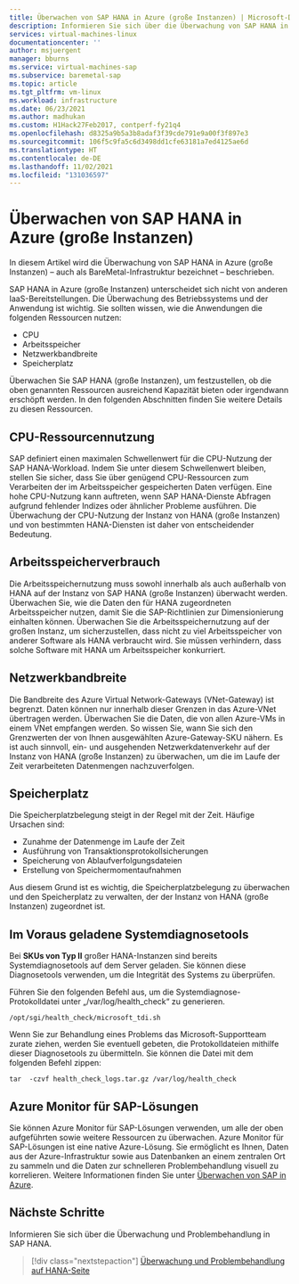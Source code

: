 ```yaml
---
title: Überwachen von SAP HANA in Azure (große Instanzen) | Microsoft-Dokumentation
description: Informieren Sie sich über die Überwachung von SAP HANA in Azure (große Instanzen).
services: virtual-machines-linux
documentationcenter: ''
author: msjuergent
manager: bburns
ms.service: virtual-machines-sap
ms.subservice: baremetal-sap
ms.topic: article
ms.tgt_pltfrm: vm-linux
ms.workload: infrastructure
ms.date: 06/23/2021
ms.author: madhukan
ms.custom: H1Hack27Feb2017, contperf-fy21q4
ms.openlocfilehash: d8325a9b5a3b8adaf3f39cde791e9a00f3f897e3
ms.sourcegitcommit: 106f5c9fa5c6d3498dd1cfe63181a7ed4125ae6d
ms.translationtype: HT
ms.contentlocale: de-DE
ms.lasthandoff: 11/02/2021
ms.locfileid: "131036597"
---
```

# <a name="monitor-sap-hana-large-instances-on-azure"></a>Überwachen von SAP HANA in Azure (große Instanzen)

In diesem Artikel wird die Überwachung von SAP HANA in Azure (große Instanzen) – auch als BareMetal-Infrastruktur bezeichnet – beschrieben.

SAP HANA in Azure (große Instanzen) unterscheidet sich nicht von anderen IaaS-Bereitstellungen. Die Überwachung des Betriebssystems und der Anwendung ist wichtig. Sie sollten wissen, wie die Anwendungen die folgenden Ressourcen nutzen:

- CPU
- Arbeitsspeicher
- Netzwerkbandbreite
- Speicherplatz

Überwachen Sie SAP HANA (große Instanzen), um festzustellen, ob die oben genannten Ressourcen ausreichend Kapazität bieten oder irgendwann erschöpft werden. In den folgenden Abschnitten finden Sie weitere Details zu diesen Ressourcen.

## <a name="cpu-resource-consumption"></a>CPU-Ressourcennutzung

SAP definiert einen maximalen Schwellenwert für die CPU-Nutzung der SAP HANA-Workload. Indem Sie unter diesem Schwellenwert bleiben, stellen Sie sicher, dass Sie über genügend CPU-Ressourcen zum Verarbeiten der im Arbeitsspeicher gespeicherten Daten verfügen. Eine hohe CPU-Nutzung kann auftreten, wenn SAP HANA-Dienste Abfragen aufgrund fehlender Indizes oder ähnlicher Probleme ausführen. Die Überwachung der CPU-Nutzung der Instanz von HANA (große Instanzen) und von bestimmten HANA-Diensten ist daher von entscheidender Bedeutung.

## <a name="memory-consumption"></a>Arbeitsspeicherverbrauch 

Die Arbeitsspeichernutzung muss sowohl innerhalb als auch außerhalb von HANA auf der Instanz von SAP HANA (große Instanzen) überwacht werden. Überwachen Sie, wie die Daten den für HANA zugeordneten Arbeitsspeicher nutzen, damit Sie die SAP-Richtlinien zur Dimensionierung einhalten können. Überwachen Sie die Arbeitsspeichernutzung auf der großen Instanz, um sicherzustellen, dass nicht zu viel Arbeitsspeicher von anderer Software als HANA verbraucht wird. Sie müssen verhindern, dass solche Software mit HANA um Arbeitsspeicher konkurriert.

## <a name="network-bandwidth"></a>Netzwerkbandbreite 

Die Bandbreite des Azure Virtual Network-Gateways (VNet-Gateway) ist begrenzt. Daten können nur innerhalb dieser Grenzen in das Azure-VNet übertragen werden. Überwachen Sie die Daten, die von allen Azure-VMs in einem VNet empfangen werden. So wissen Sie, wann Sie sich den Grenzwerten der von Ihnen ausgewählten Azure-Gateway-SKU nähern. Es ist auch sinnvoll, ein- und ausgehenden Netzwerkdatenverkehr auf der Instanz von HANA (große Instanzen) zu überwachen, um die im Laufe der Zeit verarbeiteten Datenmengen nachzuverfolgen.

## <a name="disk-space"></a>Speicherplatz

Die Speicherplatzbelegung steigt in der Regel mit der Zeit. Häufige Ursachen sind:
- Zunahme der Datenmenge im Laufe der Zeit
- Ausführung von Transaktionsprotokollsicherungen
- Speicherung von Ablaufverfolgungsdateien
- Erstellung von Speichermomentaufnahmen 

Aus diesem Grund ist es wichtig, die Speicherplatzbelegung zu überwachen und den Speicherplatz zu verwalten, der der Instanz von HANA (große Instanzen) zugeordnet ist.

## <a name="preloaded-system-diagnostic-tools"></a>Im Voraus geladene Systemdiagnosetools

Bei **SKUs von Typ II** großer HANA-Instanzen sind bereits Systemdiagnosetools auf dem Server geladen. Sie können diese Diagnosetools verwenden, um die Integrität des Systems zu überprüfen.
 
Führen Sie den folgenden Befehl aus, um die Systemdiagnose-Protokolldatei unter „/var/log/health_check“ zu generieren.

```
/opt/sgi/health_check/microsoft_tdi.sh
```
Wenn Sie zur Behandlung eines Problems das Microsoft-Supportteam zurate ziehen, werden Sie eventuell gebeten, die Protokolldateien mithilfe dieser Diagnosetools zu übermitteln. Sie können die Datei mit dem folgenden Befehl zippen:

```
tar  -czvf health_check_logs.tar.gz /var/log/health_check
```

## <a name="azure-monitor-for-sap-solutions"></a>Azure Monitor für SAP-Lösungen

Sie können Azure Monitor für SAP-Lösungen verwenden, um alle der oben aufgeführten sowie weitere Ressourcen zu überwachen. Azure Monitor für SAP-Lösungen ist eine native Azure-Lösung. Sie ermöglicht es Ihnen, Daten aus der Azure-Infrastruktur sowie aus Datenbanken an einem zentralen Ort zu sammeln und die Daten zur schnelleren Problembehandlung visuell zu korrelieren. Weitere Informationen finden Sie unter [Überwachen von SAP in Azure](../../../virtual-machines/workloads/sap/monitor-sap-on-azure.md).

## <a name="next-steps"></a>Nächste Schritte

Informieren Sie sich über die Überwachung und Problembehandlung in SAP HANA.

> [!div class="nextstepaction"]
> [Überwachung und Problembehandlung auf HANA-Seite](hana-monitor-troubleshoot.md)
